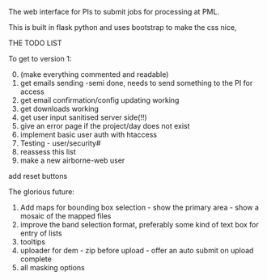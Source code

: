 The web interface for PIs to submit jobs for processing at PML.

This is built in flask python and uses bootstrap to make the css nice, 

THE TODO LIST

To get to version 1:

0. (make everything commented and readable)
1. get emails sending
        -semi done, needs to send something to the PI for access
2. get email confirmation/config updating working
3. get downloads working
4. get user input sanitised server side(!!)
5. give an error page if the project/day does not exist
6. implement basic user auth with htaccess
7. Testing - user/security#
8. reassess this list
9. make a new airborne-web user

add reset buttons

The glorious future:

1. Add maps for bounding box selection
        - show the primary area
        - show a mosaic of the mapped files
2. improve the band selection format, preferably some kind of text box for entry of lists
3. tooltips
4. uploader for dem
        - zip before upload
        - offer an auto submit on upload complete
5. all masking options
